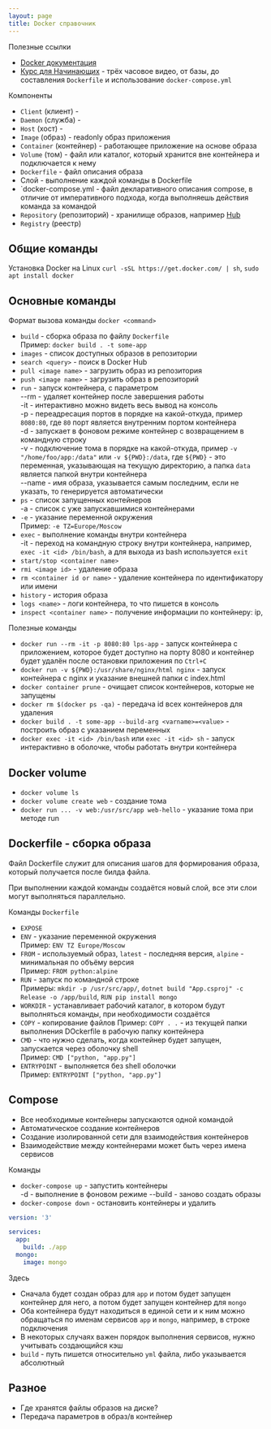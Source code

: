 ```yaml
---
layout: page
title: Docker справочник
---
```


Полезные ссылки
- [Docker документация](https://docs.docker.com/)
- [Курс для Начинающих](https://youtu.be/_uZQtRyF6Eg) - трёх часовое видео, от базы, до составления `Dockerfile` и использование `docker-compose.yml`

Компоненты
- `Client` (клиент) - 
- `Daemon` (служба) - 
- `Host` (хост) - 
- `Image` (образ) - readonly образ приложения
- `Container` (контейнер) - работающее приложение на основе образа
- `Volume` (том) - файл или каталог, который хранится вне контейнера и подключается к нему	
- `Dockerfile` - файл описания образа
- Cлой - выполнение каждой команды в Dockerfile
- `docker-compose.yml - файл декларативного описания compose, в отличие от императивного подхода, когда выполняешь действия команда за командой
- `Repository` (репозиторий) - хранилище образов, например [Hub](https://hub.docker.com)
- `Registry` (реестр)


## Общие команды

Установка Docker на Linux `curl -sSL https://get.docker.com/ | sh`, `sudo apt install docker`


## Основные команды

Формат вызова команды `docker <command>`
- `build` - сборка образа по файлу `Dockerfile`  
Пример: `docker build . -t some-app`
- `images` - список доступных образов в репозитории
- `search <query>` - поиск в Docker Hub
- `pull <image name>` - загрузить образ из репозитория
- `push <image name>` - загрузить образ в репозиторий
- `run` - запуск контейнера, с параметром  
--rm - удаляет контейнер после завершения работы  
-it - интерактивно можно видеть весь вывод на консоль  
-p - переадресация портов в порядке на какой-откуда, пример `8080:80`, где `80` порт является внутренним портом контейнера  
-d - запускает в фоновом режиме контейнер с возвращением в командную строку  
-v - подключение тома в порядке на какой-откуда, пример `-v "/home/foo/app:/data"` или `-v ${PWD}:/data`, где `${PWD}` - это переменная, указывающая на текущую директорию, а папка `data` является папкой внутри контейнера  
--name - имя образа, указывается самым последним, если не указать, то генерируется автоматически  
- `ps` - список запущенных контейнеров  
-a - список с уже запускавшимися контейнерами
- `-e` - указание переменной окружения  
Пример: `-e TZ=Europe/Moscow`
- `exec` - выполнение команды внутри контейнера  
-it - переход на командную строку внутри контейнера, например, `exec -it <id> /bin/bash`, а для выхода из bash используется `exit`
- `start/stop <container name>`
- `rmi <image id>` - удаление образа
- `rm <container id or name>` - удаление контейнера по идентификатору или имени
- `history` - история образа
- `logs <name>` - логи контейнера, то что пишется в консоль
- `inspect <container name>` - получение информации по контейнеру: ip, 

Полезные команды
- `docker run --rm -it -p 8080:80 lps-app` - запуск контейнера с приложением, которое будет доступно на порту 8080 и контейнер будет удалён после остановки приложения по `Ctrl+C`
- `docker run -v ${PWD}:/usr/share/nginx/html nginx` - запуск контейнера с nginx и указание внешней папки с index.html
- `docker container prune` - очищает список контейнеров, которые не запущены
- `docker rm $(docker ps -qa)` - передача id всех контейнеров для удаления
- `docker build . -t some-app --build-arg <varname>=<value>` - построить образ с указанием переменных
- `docker exec -it <id> /bin/bash` или `exec -it <id> sh` - запуск интерактивно в оболочке, чтобы работать внутри контейнера


## Docker volume

- `docker volume ls`
- `docker volume create web` - создание тома
- `docker run ... -v web:/usr/src/app web-hello` - указание тома при методе run



## Dockerfile - сборка образа

Файл Dockerfile служит для описания шагов для формирования образа, который получается после билда файла.

При выполнении каждой команды создаётся новый слой, все эти слои могут выполняться параллельно.

Команды `Dockerfile`
- `EXPOSE`
- `ENV` - указание переменной окружения  
Пример: `ENV TZ Europe/Moscow`
- `FROM` - используемый образ, `latest` - последняя версия, `alpine` - минимальная по объёму версия  
Пример: `FROM python:alpine`
- `RUN` - запуск по командной строке  
Примеры: `mkdir -p /usr/src/app/`, `dotnet build "App.csproj" -c Release -o /app/build`, `RUN pip install mongo`
- `WORKDIR` - устанавливает рабочий каталог, в котором будут выполняться команды, при необходимости создаётся
- `COPY` - копирование файлов
Пример: `COPY . .` - из текущей папки выполнения DOckerfile в рабочую папку контейнера
- `CMD` - что нужно сделать, когда контейнер будет запущен, запускается через оболочку shell  
Пример: `CMD ["python, "app.py"]`
- `ENTRYPOINT` - выполняется без shell оболочки  
Пример: `ENTRYPOINT ["python, "app.py"]`


## Compose

- Все необходимые контейнеры запускаются одной командой
- Автоматическое создание контейнеров
- Создание изолированной сети для взаимодействия контейнеров
- Взаимодействие между контейнерами может быть через имена сервисов

Команды
- `docker-compose up` - запустить контейнеры  
-d - выполнение в фоновом режиме
--build - заново создать образы
- `docker-compose down` - остановить контейнеры и удалить

``` yaml
version: '3'

services:
  app:
    build: ./app
  mongo:
    image: mongo

```

Здесь
- Сначала будет создан образ для `app` и потом будет запущен контейнер для него, а потом будет запущен контейнер для `mongo`
- Оба контейнера будут находиться в единой сети и к ним можно обращаться по именам сервисов `app` и `mongo`, например, в строке подключения
- В некоторых случаях важен порядок выполнения сервисов, нужно учитывать создающийся кэш
- `build` - путь пишется относительно `yml` файла, либо указывается абсолютный


## Разное

- Где хранятся файлы образов на диске?
- Передача параметров в образ/в контейнер

